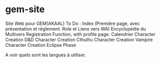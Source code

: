 # gem-site
 Site Web pour GEM(AKAAL)
To Do :
  Index (Première page, avec présentation et règlement. Role et Liens vers WA)
  Encyclopédie du Multivers
  Registration Function, with profile page.
  Calendrier
  Character Creation D&D
  Character Creation Cthulhu
  Character Creation Vampire
  Character Creation Eclipse Phase

A voir quels sont les langues à utiliser.

